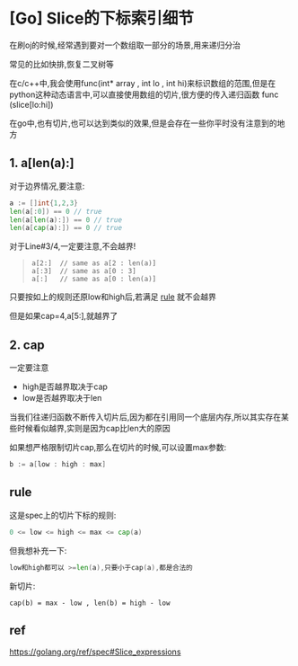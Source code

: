 # [Go] Slice的下标索引细节

在刷oj的时候,经常遇到要对一个数组取一部分的场景,用来递归分治

常见的比如快排,恢复二叉树等

在c/c++中,我会使用func(int* array , int lo , int hi)来标识数组的范围,但是在python这种动态语言中,可以直接使用数组的切片,很方便的传入递归函数 func (slice[lo:hi])

在go中,也有切片,也可以达到类似的效果,但是会存在一些你平时没有注意到的地方

## 1. a[len(a):]

对于边界情况,要注意: 

```go
a := []int{1,2,3}
len(a[:0]) == 0 // true
len(a[len(a):]) == 0 // true
len(a[cap(a):]) == 0 // true
```

对于Line#3/4,一定要注意,不会越界! 

> ```
> a[2:]  // same as a[2 : len(a)]
> a[:3]  // same as a[0 : 3]
> a[:]   // same as a[0 : len(a)]
> ```

只要按如上的规则还原low和high后,若满足 [rule](#rule) 就不会越界

但是如果cap=4,a[5:],就越界了

## 2. cap

一定要注意

- high是否越界取决于cap
- low是否越界取决于len

当我们往递归函数不断传入切片后,因为都在引用同一个底层内存,所以其实存在某些时候看似越界,实则是因为cap比len大的原因

如果想严格限制切片cap,那么在切片的时候,可以设置max参数:

```go
b := a[low : high : max]
```

## rule

这是spec上的切片下标的规则:

```go
0 <= low <= high <= max <= cap(a)
```

但我想补充一下:

```go
low和high都可以 >=len(a),只要小于cap(a),都是合法的
```

新切片:

`cap(b) = max - low , len(b) = high - low`

## ref

https://golang.org/ref/spec#Slice_expressions